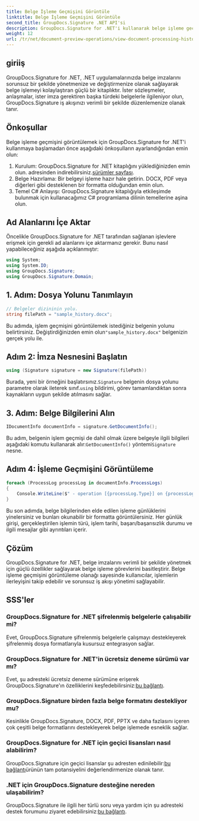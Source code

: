 ```yaml
---
title: Belge İşleme Geçmişini Görüntüle
linktitle: Belge İşleme Geçmişini Görüntüle
second_title: GroupDocs.Signature .NET API'si
description: GroupDocs.Signature for .NET'i kullanarak belge işleme geçmişini nasıl zahmetsizce görüntüleyeceğinizi keşfedin. Kusursuz iş akışı yönetimi için adım adım kılavuzumuzu izleyin.
weight: 12
url: /tr/net/document-preview-operations/view-document-processing-history/
---
```

## giriiş
GroupDocs.Signature for .NET, .NET uygulamalarınızda belge imzalarını sorunsuz bir şekilde yönetmenize ve değiştirmenize olanak sağlayarak belge işlemeyi kolaylaştıran güçlü bir kitaplıktır. İster sözleşmeler, anlaşmalar, ister imza gerektiren başka türdeki belgelerle ilgileniyor olun, GroupDocs.Signature iş akışınızı verimli bir şekilde düzenlemenize olanak tanır.
## Önkoşullar
Belge işleme geçmişini görüntülemek için GroupDocs.Signature for .NET'i kullanmaya başlamadan önce aşağıdaki önkoşulların ayarlandığından emin olun:
1.  Kurulum: GroupDocs.Signature for .NET kitaplığını yüklediğinizden emin olun. adresinden indirebilirsiniz.[sürümler sayfası](https://releases.groupdocs.com/signature/net/).
2. Belge Hazırlama: Bir belgeyi işleme hazır hale getirin. DOCX, PDF veya diğerleri gibi desteklenen bir formatta olduğundan emin olun.
3. Temel C# Anlayışı: GroupDocs.Signature kitaplığıyla etkileşimde bulunmak için kullanacağımız C# programlama dilinin temellerine aşina olun.

## Ad Alanlarını İçe Aktar
Öncelikle GroupDocs.Signature for .NET tarafından sağlanan işlevlere erişmek için gerekli ad alanlarını içe aktarmanız gerekir. Bunu nasıl yapabileceğiniz aşağıda açıklanmıştır:
```csharp
using System;
using System.IO;
using GroupDocs.Signature;
using GroupDocs.Signature.Domain;
```
## 1. Adım: Dosya Yolunu Tanımlayın
```csharp
// Belgeler dizininin yolu.
string filePath = "sample_history.docx";
```
 Bu adımda, işlem geçmişini görüntülemek istediğiniz belgenin yolunu belirtirsiniz. Değiştirdiğinizden emin olun`"sample_history.docx"` belgenizin gerçek yolu ile.
## Adım 2: İmza Nesnesini Başlatın
```csharp
using (Signature signature = new Signature(filePath))
```
 Burada, yeni bir örneğini başlatırsınız.`Signature` belgenin dosya yolunu parametre olarak ileterek sınıf.`using` bildirimi, görev tamamlandıktan sonra kaynakların uygun şekilde atılmasını sağlar.
## 3. Adım: Belge Bilgilerini Alın
```csharp
IDocumentInfo documentInfo = signature.GetDocumentInfo();
```
 Bu adım, belgenin işlem geçmişi de dahil olmak üzere belgeyle ilgili bilgileri aşağıdaki komutu kullanarak alır:`GetDocumentInfo()` yöntemi`Signature` nesne.
## Adım 4: İşleme Geçmişini Görüntüleme
```csharp
foreach (ProcessLog processLog in documentInfo.ProcessLogs)
{
    Console.WriteLine($" - operation [{processLog.Type}] on {processLog.Date.ToShortDateString()}. Succeeded/Failed {processLog.Succeeded}/{processLog.Failed}. Message: {processLog.Message}");
}
```
Bu son adımda, belge bilgilerinden elde edilen işleme günlüklerini yinelersiniz ve bunları okunabilir bir formatta görüntülersiniz. Her günlük girişi, gerçekleştirilen işlemin türü, işlem tarihi, başarı/başarısızlık durumu ve ilgili mesajlar gibi ayrıntıları içerir.

## Çözüm
GroupDocs.Signature for .NET, belge imzalarını verimli bir şekilde yönetmek için güçlü özellikler sağlayarak belge işleme görevlerini basitleştirir. Belge işleme geçmişini görüntüleme olanağı sayesinde kullanıcılar, işlemlerin ilerleyişini takip edebilir ve sorunsuz iş akışı yönetimi sağlayabilir.
## SSS'ler
### GroupDocs.Signature for .NET şifrelenmiş belgelerle çalışabilir mi?
Evet, GroupDocs.Signature şifrelenmiş belgelerle çalışmayı destekleyerek şifrelenmiş dosya formatlarıyla kusursuz entegrasyon sağlar.
### GroupDocs.Signature for .NET'in ücretsiz deneme sürümü var mı?
 Evet, şu adresteki ücretsiz deneme sürümüne erişerek GroupDocs.Signature'ın özelliklerini keşfedebilirsiniz:[bu bağlantı](https://releases.groupdocs.com/).
### GroupDocs.Signature birden fazla belge formatını destekliyor mu?
Kesinlikle GroupDocs.Signature, DOCX, PDF, PPTX ve daha fazlasını içeren çok çeşitli belge formatlarını destekleyerek belge işlemede esneklik sağlar.
### GroupDocs.Signature for .NET için geçici lisansları nasıl alabilirim?
 GroupDocs.Signature için geçici lisanslar şu adresten edinilebilir:[bu bağlantı](https://purchase.groupdocs.com/temporary-license/)ürünün tam potansiyelini değerlendirmenize olanak tanır.
### .NET için GroupDocs.Signature desteğine nereden ulaşabilirim?
 GroupDocs.Signature ile ilgili her türlü soru veya yardım için şu adresteki destek forumunu ziyaret edebilirsiniz:[bu bağlantı](https://forum.groupdocs.com/c/signature/13).
